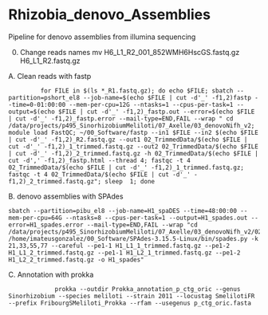 # Rhizobia_denovo_Assemblies
Pipeline for denovo assemblies from illumina sequencing

0. Change reads names
            mv H6_L1_R2_001_852WMH6HscGS.fastq.gz  H6_L1_R2.fastq.gz

A. Clean reads with fastp


             for FILE in $(ls *_R1.fastq.gz); do echo $FILE; sbatch --partition=pshort_el8 --job-name=$(echo $FILE | cut -d'_' -f1,2)fastp --time=0-01:00:00 --mem-per-cpu=12G --ntasks=1 --cpus-per-task=1 --output=$(echo $FILE | cut -d'_' -f1,2)_fastp.out --error=$(echo $FILE | cut -d'_' -f1,2)_fastp.error --mail-type=END,FAIL --wrap " cd /data/projects/p495_SinorhizobiumMeliloti/07_Axelle/03_denovoNifh_v2; module load FastQC; ~/00_Software/fastp --in1 $FILE --in2 $(echo $FILE | cut -d'_' -f1,2)_R2.fastq.gz --out1 02_TrimmedData/$(echo $FILE | cut -d'_' -f1,2)_1_trimmed.fastq.gz --out2 02_TrimmedData/$(echo $FILE | cut -d'_' -f1,2)_2_trimmed.fastq.gz -h 02_TrimmedData/$(echo $FILE | cut -d',' -f1,2)_fastp.html --thread 4; fastqc -t 4 02_TrimmedData/$(echo $FILE | cut -d'_' -f1,2)_1_trimmed.fastq.gz; fastqc -t 4 02_TrimmedData/$(echo $FILE | cut -d'_' -f1,2)_2_trimmed.fastq.gz"; sleep  1; done


B. denovo assemblies with SPAdes

    sbatch --partition=pibu_el8 --job-name=H1_spaDES --time=48:00:00 --mem-per-cpu=64G --ntasks=8 --cpus-per-task=1 --output=H1_spades.out --error=H1_spades.error --mail-type=END,FAIL --wrap "cd /data/projects/p495_SinorhizobiumMeliloti/07_Axelle/03_denovoNifh_v2/02_TrimmedData; /home/imateusgonzalez/00_Software/SPAdes-3.15.5-Linux/bin/spades.py -k 21,33,55,77 --careful --pe1-1 H1_L1_1_trimmed.fastq.gz --pe1-2 H1_L1_2_trimmed.fastq.gz --pe1-1 H1_L2_1_trimmed.fastq.gz --pe1-2 H1_L2_2_trimmed.fastq.gz -o H1_spades" 


C. Annotation with prokka

                 prokka --outdir Prokka_annotation_p_ctg_oric --genus Sinorhizobium --species meliloti --strain 2011 --locustag SmelilotiFR --prefix FribourgSMeliloti_Prokka --rfam --usegenus p_ctg_oric.fasta
